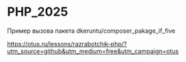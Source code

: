# PHP_2025

Пример вызова пакета  dkeruntu/composer_pakage_if_five

https://otus.ru/lessons/razrabotchik-php/?utm_source=github&utm_medium=free&utm_campaign=otus
